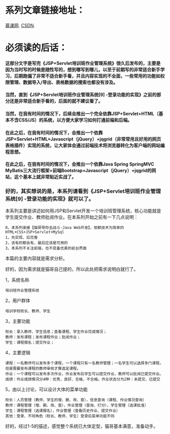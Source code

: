 # 系列文章链接地址：

[慕课网](https://www.imooc.com/article/16001).
[CSDN](https://blog.csdn.net/woshisangsang/article/category/6564033).

# 必须读的后话：
#### 这部分文字是写完《JSP+Servlet培训班作业管理系统》很久后发布的，主要是因为当时写的时候是随性写的，想到哪写到哪儿，以至于前期写的非常适合新手学习，后期跑偏了非常不适合新手看，并且内容实现的不全面，一些常用的功能如权限管理、数据导入/导出、表格数据的搜索也都没有涉及。
#### 当然，直到《JSP+Servlet培训班作业管理系统[9] -登录功能的实现》之前的部分还是非常适合新手看的，后面的就不建议看了。
#### 当然，在我有时间的情况下，后续会推出一个完全依靠JSP+Servlet+HTML（基本不含CSS/JS）的系统，以方便大家学习如何打通前端和后端。
#### 在此之后，在我有时间的情况下，会推出一个依靠JSP+Servlet+HTML+Javascript（jQuery）+jqgrid（非常常用且好用的网页表格插件）实现的系统，让大家体会通过前端技术将浏览器转化为客户端的网站编程思想。
#### 在此之后，在我有时间的情况下，会推出一个依靠Java Spring SpringMVC MyBatis三大流行框架+前端Bootstrap+Javascript（jQuery）+jqgrid的网站，这个基本上就非常贴近实战了。

### 好的，其实想说的是，本系列请看到《JSP+Servlet培训班作业管理系统[9] -登录功能的实现》就可以了。

本系列主要是讲述如何用JSP和Servlet开发一个培训班管理系统，核心功能就是学生提交作业、教师批阅作业。在本系列开始之前有一下几点说明：
```
0，本系列承接【猫哥带你去战斗-Java Web开发】，依赖技术为简单的HTML+CSS+JSP+Servlet+MySql
1，先实现、后完善
2，该有的都会有，最后应该是可用的
3，本系列不关注前端，也不具备优美的前台界面
```
本篇的主要内容就是需求分析。

好的，因为需求就是猫哥自己提的，所以此处把需求说明白就行了。

1，系统名称

```
培训班作业管理系统
```
2，用户群体

```
培训学校校长、教师、学生
```
3，主要功能

```
校长：录入教师、学生信息；查看课程、学生作业完成情况；
教师：发布课程；发布课程作业；批阅作业；
学生：课程报名；提交作业；
```
4，主要逻辑

```
课程：一名教师可以发布多个课程，一个课程只有一名教师管理；一名学生可以选择多门课程，但是需要发布课程的教师审核才算选定课程。
作业：一个课程可以发布多次作业，作业发布后学生可以提交作业，教师可以批阅已提交作业。
成绩：作业成绩情况分4种：优秀、良好、合格、不合格。作业状态分为2种：未提交、已提交
```
5，由以上讨论，可以设计大体的菜单功能

```
校长：人员管理（教师、学生的增、删、改、查），信息查询（课程、作业情况查询）
教师：课程管理（增、删、改、查），作业管理（查询、打分），学生管理（选课批准）
学生：课程管理（选课报名），作业管理（查看历史作业、提交作业）
其他：登录、不同角色（校长、教师、学生）登录后菜单功能不同
```
好的，经过1-5的描述，感觉整个系统已大体定型，猫哥基本满意，准备动手。

